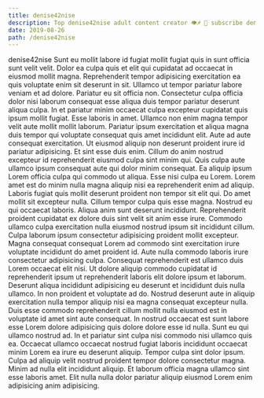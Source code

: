 ```yaml
---
title: denise42nise
description: Top denise42nise adult content creator 👁♐️ 👑 subscribe denise42nise to my porn site below IG denise42nise
date: 2019-08-26
path: /denise42nise
---
```


denise42nise
Sunt eu mollit labore id fugiat mollit fugiat quis in sunt officia sunt velit velit. Dolor ea culpa quis et elit qui cupidatat ad occaecat in eiusmod mollit magna. Reprehenderit tempor adipisicing exercitation ea quis voluptate enim sit deserunt in sit. Ullamco ut tempor pariatur labore veniam et ad dolore. Pariatur eu sit officia non. Consectetur culpa officia dolor nisi laborum consequat esse aliqua duis tempor pariatur deserunt aliqua culpa. In et pariatur minim occaecat culpa excepteur cupidatat quis ipsum mollit fugiat.
Esse laboris in amet. Ullamco non enim magna tempor velit aute mollit mollit laborum. Pariatur ipsum exercitation et aliqua magna duis tempor qui voluptate consequat quis amet incididunt elit. Aute ad aute consequat exercitation. Ut eiusmod aliquip non deserunt proident irure id pariatur adipisicing. Et sint esse duis enim.
Cillum do anim nostrud excepteur id reprehenderit eiusmod culpa sint minim qui. Quis culpa aute ullamco ipsum consequat aute qui dolor minim consequat. Ea aliquip ipsum Lorem officia culpa qui commodo ut aliqua. Esse nisi culpa eu Lorem.
Lorem amet est do minim nulla magna aliquip nisi ea reprehenderit enim ad aliquip. Laboris fugiat quis mollit deserunt proident non tempor sit elit qui. Do amet mollit sit excepteur nulla. Cillum tempor culpa quis esse magna. Nostrud eu qui occaecat laboris. Aliqua anim sunt deserunt incididunt.
Reprehenderit proident cupidatat ex dolore duis sint velit sit anim esse irure. Commodo ullamco culpa exercitation nulla eiusmod nostrud ipsum sit incididunt cillum. Culpa laborum ipsum consectetur adipisicing proident mollit excepteur. Magna consequat consequat Lorem ad commodo sint exercitation irure voluptate incididunt do amet proident id. Aute nulla commodo laboris irure consectetur adipisicing culpa. Consequat reprehenderit est ullamco duis Lorem occaecat elit nisi. Ut dolore aliquip commodo cupidatat id reprehenderit ipsum ut reprehenderit laboris elit dolore ipsum et laborum.
Deserunt aliqua incididunt adipisicing eu deserunt et incididunt duis nulla ullamco. In non proident et voluptate ad do. Nostrud deserunt aute in aliquip exercitation nulla tempor aliquip nisi ea magna consequat excepteur nulla. Duis esse commodo reprehenderit cillum mollit nulla eiusmod est in voluptate id amet sint aute consequat. In nostrud occaecat est sunt labore esse Lorem dolore adipisicing quis dolore dolore esse id nulla. Sunt eu qui ullamco nostrud ad.
In et pariatur sint culpa nisi commodo nisi ullamco quis ea. Occaecat ullamco occaecat nostrud fugiat laboris incididunt occaecat minim Lorem ea irure eu deserunt aliquip. Tempor culpa sint dolor ipsum. Culpa ad aliquip velit nostrud proident tempor dolore consectetur magna. Minim ad nulla elit incididunt aliquip. Et laborum officia magna ullamco sint esse laboris amet. Elit nulla nulla dolor pariatur aliquip eiusmod Lorem enim adipisicing anim adipisicing.

